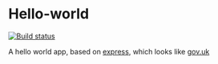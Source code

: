 # Hello-world

[![Build status][build status image]][ci]

A hello world app, based on [express], which looks like [gov.uk]

[build status image]: https://api.travis-ci.org/lm-tools/hello-world.svg
[ci]: https://travis-ci.org/lm-tools/hello-world
[express]: http://expressjs.com/
[gov.uk]: https://www.gov.uk/
